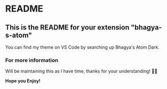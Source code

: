 # README

## This is the README for your extension "bhagya-s-atom"

You can find my theme on VS Code by searching up Bhagya's Atom Dark.

### For more information

Will be maintaining this as I have time, thanks for your understanding! 🙏🏽

**Hope you Enjoy!**
